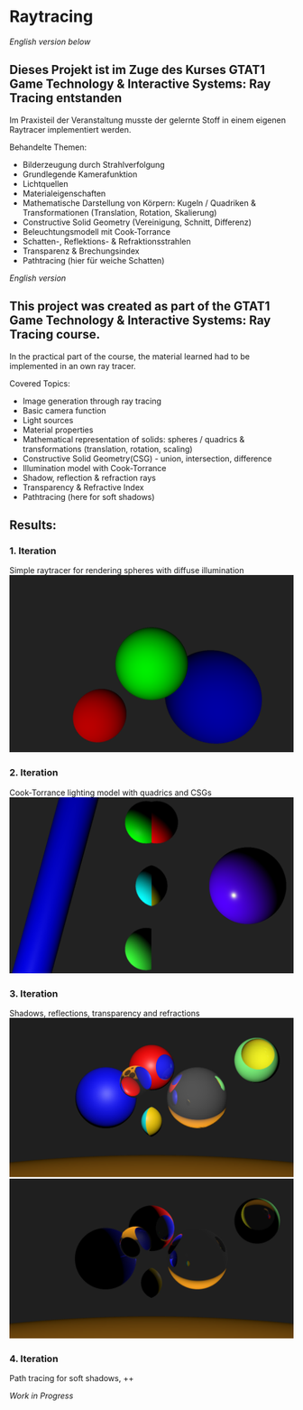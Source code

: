 # Raytracing
_English version below_

## Dieses Projekt ist im Zuge des Kurses GTAT1 Game Technology & Interactive Systems: Ray Tracing entstanden

Im Praxisteil der Veranstaltung musste der gelernte Stoff in einem eigenen Raytracer implementiert werden.

Behandelte Themen:
- Bilderzeugung durch Strahlverfolgung
- Grundlegende Kamerafunktion
- Lichtquellen
- Materialeigenschaften
- Mathematische Darstellung von Körpern: Kugeln / Quadriken & Transformationen (Translation, Rotation, Skalierung)
- Constructive Solid Geometry (Vereinigung, Schnitt, Differenz)
- Beleuchtungsmodell mit Cook-Torrance
- Schatten-, Reflektions- & Refraktionsstrahlen
- Transparenz & Brechungsindex
- Pathtracing (hier für weiche Schatten)

_English version_
## This project was created as part of the GTAT1 Game Technology & Interactive Systems: Ray Tracing course.

In the practical part of the course, the material learned had to be implemented in an own ray tracer.

Covered Topics:
- Image generation through ray tracing
- Basic camera function
- Light sources
- Material properties
- Mathematical representation of solids: spheres / quadrics & transformations (translation, rotation, scaling)
- Constructive Solid Geometry(CSG) - union, intersection, difference
- Illumination model with Cook-Torrance
- Shadow, reflection & refraction rays
- Transparency & Refractive Index
- Pathtracing (here for soft shadows)

## Results:
### 1. Iteration
Simple raytracer for rendering spheres with diffuse illumination
<picture>
  <source srcset="https://github.com/boTimPact/Raytracing/blob/master/Pictures/Raytracing_Ue1.png?raw=true">
  <img alt="Basic Raytracer render showing 3 spheres with diffuse lighting" src="https://github.com/boTimPact/Raytracing/blob/master/Pictures/Raytracing_Ue1.png?raw=true">
</picture>

### 2. Iteration
Cook-Torrance lighting model with quadrics and CSGs
<picture>
  <source srcset="https://github.com/boTimPact/Raytracing/blob/master/Pictures/Raytracing_Ue2.png?raw=true">
  <img alt="Raytraced render showing Quadrics and Constructive Solid Geometry and the Cook-Torrance ilumination model" src="https://github.com/boTimPact/Raytracing/blob/master/Pictures/Raytracing_Ue2.png?raw=true">
</picture>

### 3. Iteration
Shadows, reflections, transparency and refractions
<picture>
  <source srcset="https://github.com/boTimPact/Raytracing/blob/master/Pictures/Raytracing_Ue3_P1.png?raw=true">
  <img alt="Raytraced render showcasing reflections and refractions with lightsource shining directly onto Objects" src="https://github.com/boTimPact/Raytracing/blob/master/Pictures/Raytracing_Ue3_P1.png?raw=true">
</picture>
<picture>
  <source srcset="https://github.com/boTimPact/Raytracing/blob/master/Pictures/Raytracing_Ue3_P2.png?raw=true">
  <img alt="Raytraced render showcasing reflections and refractions with lightsource behind Objects"      src="https://github.com/boTimPact/Raytracing/blob/master/Pictures/Raytracing_Ue3_P2.png?raw=true">
</picture>

### 4. Iteration
Path tracing for soft shadows, ++

_Work in Progress_
